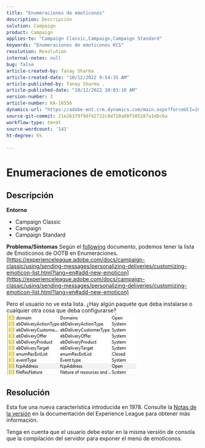 ```yaml
---
title: "Enumeraciones de emoticonos"
description: Descripción
solution: Campaign
product: Campaign
applies-to: "Campaign Classic,Campaign,Campaign Standard"
keywords: "Enumeraciones de emoticonos KCS"
resolution: Resolution
internal-notes: null
bug: false
article-created-by: Tanay Sharma .
article-created-date: "10/12/2022 9:54:35 AM"
article-published-by: Tanay Sharma .
article-published-date: "10/12/2022 10:03:10 AM"
version-number: 3
article-number: KA-16556
dynamics-url: "https://adobe-ent.crm.dynamics.com/main.aspx?forceUCI=1&pagetype=entityrecord&etn=knowledgearticle&id=8a5b6bdc-134a-ed11-bba2-0022480868ff"
source-git-commit: 21e26379f9df42722c8d720a00f305287a1dbc6a
workflow-type: tm+mt
source-wordcount: '141'
ht-degree: 6%

---
```


# Enumeraciones de emoticonos

## Descripción

<b>Entorno</b>
- Campaign Classic
- Campaign
- Campaign Standard



<b>Problema/Síntomas</b>
Según el [following](https://experienceleague.adobe.com/docs/campaign-classic/using/sending-messages/personalizing-deliveries/customizing-emoticon-list.html?lang=en#add-new-emoticon) documento, podemos tener la lista de Emoticonos de OOTB en Enumeraciones.
[https://experienceleague.adobe.com/docs/campaign-classic/using/sending-messages/personalizing-deliveries/customizing-emoticon-list.html?lang=en#add-new-emoticon](https://experienceleague.adobe.com/docs/campaign-classic/using/sending-messages/personalizing-deliveries/customizing-emoticon-list.html?lang=en#add-new-emoticon)

Pero el usuario no ve esta lista. ¿Hay algún paquete que deba instalarse o cualquier otra cosa que deba configurarse?
![](assets/___7707b2fe-144a-ed11-bba2-0022480868ff___.jpeg)


## Resolución


Esta fue una nueva característica introducida en 1978. Consulte la [Notas de la versión](https://experienceleague.adobe.com/docs/campaign-classic/using/release-notes/previous-releases/release--20-2.html?lang=en#release-20-2-1-build-9178) en la documentación del Experience League para obtener más información.

Tenga en cuenta que el usuario debe estar en la misma versión de consola que la compilación del servidor para exponer el menú de emoticonos.
